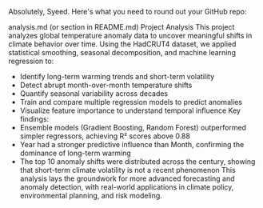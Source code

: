 Absolutely, Syeed. Here's what you need to round out your GitHub repo:

analysis.md (or section in README.md)
Project Analysis
This project analyzes global temperature anomaly data to uncover meaningful shifts in climate behavior over time. Using the HadCRUT4 dataset, we applied statistical smoothing, seasonal decomposition, and machine learning regression to:
- Identify long-term warming trends and short-term volatility
- Detect abrupt month-over-month temperature shifts
- Quantify seasonal variability across decades
- Train and compare multiple regression models to predict anomalies
- Visualize feature importance to understand temporal influence
Key findings:
- Ensemble models (Gradient Boosting, Random Forest) outperformed simpler regressors, achieving R² scores above 0.88
- Year had a stronger predictive influence than Month, confirming the dominance of long-term warming
- The top 10 anomaly shifts were distributed across the century, showing that short-term climate volatility is not a recent phenomenon
This analysis lays the groundwork for more advanced forecasting and anomaly detection, with real-world applications in climate policy, environmental planning, and risk modeling.






